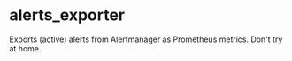 # alerts_exporter

Exports (active) alerts from Alertmanager as Prometheus metrics. Don't try at home.
